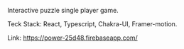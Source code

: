 Interactive puzzle single player game. 

Teck Stack: React, Typescript, Chakra-UI, Framer-motion. 

Link: https://power-25d48.firebaseapp.com/
